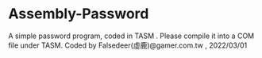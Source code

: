 # Assembly-Password

A simple password program, coded in TASM .
Please compile it into a COM file under TASM.
Coded by Falsedeer(虛鹿)@gamer.com.tw , 2022/03/01
